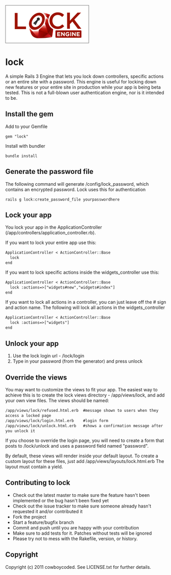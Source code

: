 ![Lock Logo](https://github.com/charlotte-ruby/lock/blob/master/logo.png?raw=true)

lock
====

A simple Rails 3 Engine that lets you lock down controllers, specific actions or an entire site with a password.  This engine is useful for locking down new features
or your entire site in production while your app is being beta tested.  This is not a full-blown user authentication engine, nor is it intended to be.

Install the gem
---------------

Add to your Gemfile

    gem "lock"

Install with bundler

    bundle install

Generate the password file
--------------------------

The following command will generate /config/lock_password, which contains an encrypted password.  Lock uses this for authentication

    rails g lock:create_password_file yourpasswordhere

Lock your app
-------------

You lock your app in the ApplicationController (/app/controllers/application_controller.rb).

If you want to lock your entire app use this:

    ApplicationController < ActionController::Base
      lock
    end

If you want to lock specific actions inside the widgets_controller use this:

    ApplicationController < ActionController::Base
      lock :actions=>["widgets#new","widgets#index"]
    end

If you want to lock all actions in a controller, you can just leave off the # sign and action name.  The following will lock all actions in the widgets_controller

    ApplicationController < ActionController::Base
      lock :actions=>["widgets"]
    end

Unlock your app
---------------

1. Use the lock login url - /lock/login
2. Type in your password (from the generator) and press unlock

Override the views
------------------

You may want to customize the views to fit your app.  The easiest way to achieve this is to create the lock views directory - /app/views/lock, and 
add your own view files.  The views should be named:

    /app/views/lock/refused.html.erb  #message shown to users when they access a locked page
    /app/views/lock/login.html.erb    #login form
    /app/views/lock/unlock.html.erb   #shows a confirmation message after you unlock it

If you choose to override the login page, you will need to create a form that posts to /lock/unlock and uses a password field 
named "password".  

By default, these views will render inside your default layout.  To create a custom layout for these files, just add /app/views/layouts/lock.html.erb
The layout must contain a yield.

Contributing to lock
--------------------
 
* Check out the latest master to make sure the feature hasn't been implemented or the bug hasn't been fixed yet
* Check out the issue tracker to make sure someone already hasn't requested it and/or contributed it
* Fork the project
* Start a feature/bugfix branch
* Commit and push until you are happy with your contribution
* Make sure to add tests for it. Patches without tests will be ignored
* Please try not to mess with the Rakefile, version, or history.

Copyright
---------

Copyright (c) 2011 cowboycoded. See LICENSE.txt for
further details.

